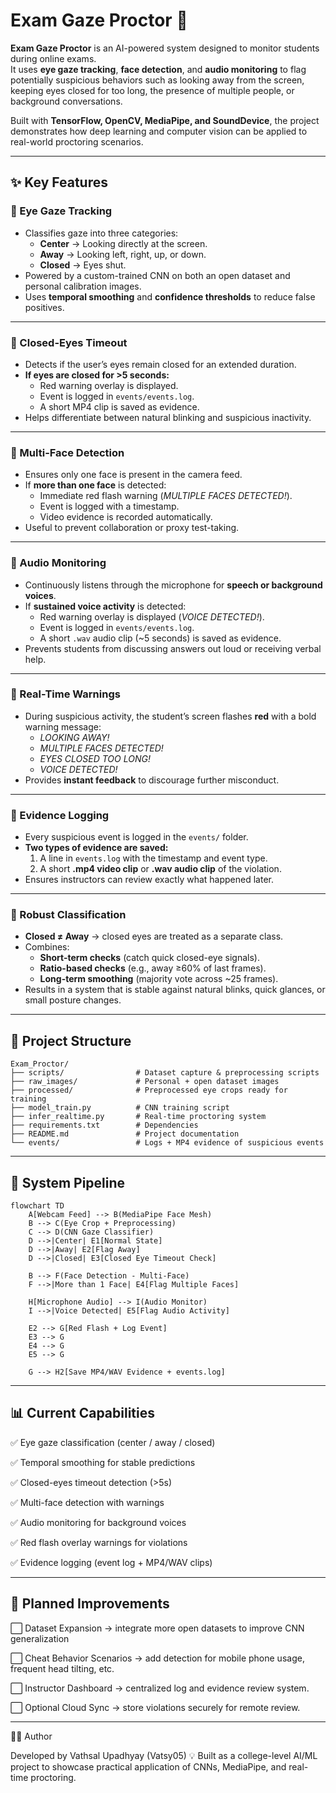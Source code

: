 # Exam Gaze Proctor 👀

**Exam Gaze Proctor** is an AI-powered system designed to monitor students during online exams.  
It uses **eye gaze tracking**, **face detection**, and **audio monitoring** to flag potentially suspicious behaviors such as looking away from the screen, keeping eyes closed for too long, the presence of multiple people, or background conversations.  

Built with **TensorFlow, OpenCV, MediaPipe, and SoundDevice**, the project demonstrates how deep learning and computer vision can be applied to real-world proctoring scenarios.

---

## ✨ Key Features

### 🔹 Eye Gaze Tracking
- Classifies gaze into three categories:  
  - **Center** → Looking directly at the screen.  
  - **Away** → Looking left, right, up, or down.  
  - **Closed** → Eyes shut.  
- Powered by a custom-trained CNN on both an open dataset and personal calibration images.  
- Uses **temporal smoothing** and **confidence thresholds** to reduce false positives.

---

### 🔹 Closed-Eyes Timeout
- Detects if the user’s eyes remain closed for an extended duration.  
- **If eyes are closed for >5 seconds:**  
  - Red warning overlay is displayed.  
  - Event is logged in `events/events.log`.  
  - A short MP4 clip is saved as evidence.  
- Helps differentiate between natural blinking and suspicious inactivity.

---

### 🔹 Multi-Face Detection
- Ensures only one face is present in the camera feed.  
- If **more than one face** is detected:  
  - Immediate red flash warning (*MULTIPLE FACES DETECTED!*).  
  - Event is logged with a timestamp.  
  - Video evidence is recorded automatically.  
- Useful to prevent collaboration or proxy test-taking.

---

### 🔹 Audio Monitoring
- Continuously listens through the microphone for **speech or background voices**.  
- If **sustained voice activity** is detected:  
  - Red warning overlay is displayed (*VOICE DETECTED!*).  
  - Event is logged in `events/events.log`.  
  - A short `.wav` audio clip (~5 seconds) is saved as evidence.  
- Prevents students from discussing answers out loud or receiving verbal help.

---

### 🔹 Real-Time Warnings
- During suspicious activity, the student’s screen flashes **red** with a bold warning message:  
  - *LOOKING AWAY!*  
  - *MULTIPLE FACES DETECTED!*  
  - *EYES CLOSED TOO LONG!*  
  - *VOICE DETECTED!*  
- Provides **instant feedback** to discourage further misconduct.  

---

### 🔹 Evidence Logging
- Every suspicious event is logged in the `events/` folder.  
- **Two types of evidence are saved:**  
  1. A line in `events.log` with the timestamp and event type.  
  2. A short **.mp4 video clip** or **.wav audio clip** of the violation.  
- Ensures instructors can review exactly what happened later.

---

### 🔹 Robust Classification
- **Closed ≠ Away** → closed eyes are treated as a separate class.  
- Combines:
  - **Short-term checks** (catch quick closed-eye signals).  
  - **Ratio-based checks** (e.g., away ≥60% of last frames).  
  - **Long-term smoothing** (majority vote across ~25 frames).  
- Results in a system that is stable against natural blinks, quick glances, or small posture changes.

---

## 📂 Project Structure

```
Exam_Proctor/
├── scripts/                # Dataset capture & preprocessing scripts
├── raw_images/             # Personal + open dataset images
├── processed/              # Preprocessed eye crops ready for training
├── model_train.py          # CNN training script
├── infer_realtime.py       # Real-time proctoring system
├── requirements.txt        # Dependencies
├── README.md               # Project documentation
└── events/                 # Logs + MP4 evidence of suspicious events
```

---

## 🔄 System Pipeline

```mermaid
flowchart TD
    A[Webcam Feed] --> B(MediaPipe Face Mesh)
    B --> C(Eye Crop + Preprocessing)
    C --> D(CNN Gaze Classifier)
    D -->|Center| E1[Normal State]
    D -->|Away| E2[Flag Away]
    D -->|Closed| E3[Closed Eye Timeout Check]

    B --> F(Face Detection - Multi-Face)
    F -->|More than 1 Face| E4[Flag Multiple Faces]

    H[Microphone Audio] --> I(Audio Monitor)
    I -->|Voice Detected| E5[Flag Audio Activity]

    E2 --> G[Red Flash + Log Event]
    E3 --> G
    E4 --> G
    E5 --> G

    G --> H2[Save MP4/WAV Evidence + events.log]
```
---

## 📊 Current Capabilities

✅ Eye gaze classification (center / away / closed)

✅ Temporal smoothing for stable predictions

✅ Closed-eyes timeout detection (>5s)

✅ Multi-face detection with warnings

✅ Audio monitoring for background voices

✅ Red flash overlay warnings for violations

✅ Evidence logging (event log + MP4/WAV clips)

---

## 🔮 Planned Improvements

⬜ Dataset Expansion → integrate more open datasets to improve CNN generalization

⬜ Cheat Behavior Scenarios → add detection for mobile phone usage, frequent head tilting, etc.

⬜ Instructor Dashboard → centralized log and evidence review system.

⬜ Optional Cloud Sync → store violations securely for remote review. 

---

👨‍💻 Author

Developed by Vathsal Upadhyay (Vatsy05)
💡 Built as a college-level AI/ML project to showcase practical application of CNNs, MediaPipe, and real-time proctoring.